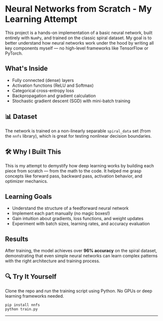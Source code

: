 <h1> Neural Networks from Scratch - My Learning Attempt</h1>

<p>
  This project is a hands-on implementation of a basic neural network, built entirely with <code>NumPy</code>, and trained on the classic spiral dataset. My goal is to better understand how neural networks work under the hood by writing all key components myself — no high-level frameworks like TensorFlow or PyTorch.
</p>

<h2> What's Inside</h2>
<ul>
  <li>Fully connected (dense) layers</li>
  <li>Activation functions (ReLU and Softmax)</li>
  <li>Categorical cross-entropy loss</li>
  <li>Backpropagation and gradient calculation</li>
  <li>Stochastic gradient descent (SGD) with mini-batch training</li>
</ul>

<h2>📊 Dataset</h2>
<p>
  The network is trained on a non-linearly separable <code>spiral_data</code> set (from the <code>nnfs</code> library), which is great for testing nonlinear decision boundaries.
</p>

<h2>🛠 Why I Built This</h2>
<p>
  This is my attempt to demystify how deep learning works by building each piece from scratch — from the math to the code. It helped me grasp concepts like forward pass, backward pass, activation behavior, and optimizer mechanics.
</p>

<h2> Learning Goals</h2>
<ul>
  <li>Understand the structure of a feedforward neural network</li>
  <li>Implement each part manually (no magic boxes!)</li>
  <li>Gain intuition about gradients, loss functions, and weight updates</li>
  <li>Experiment with batch sizes, learning rates, and accuracy evaluation</li>
</ul>

<h2> Results</h2>
<p>
  After training, the model achieves over <strong>96% accuracy</strong> on the spiral dataset, demonstrating that even simple neural networks can learn complex patterns with the right architecture and training process.
</p>

<h2>🔍 Try It Yourself</h2>
<p>
  Clone the repo and run the training script using Python. No GPUs or deep learning frameworks needed.
</p>

<pre><code>pip install nnfs
python train.py
</code></pre>

<hr>
